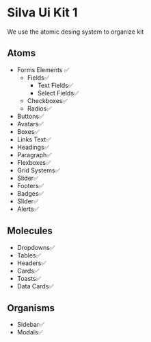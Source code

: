# Silva Ui Kit 1

We use the atomic desing system to organize kit

## Atoms

- Forms Elements ✅
  - Fields✅
    - Text Fields✅
    - Select Fields✅
  - Checkboxes✅
  - Radios✅
- Buttons✅
- Avatars✅
- Boxes✅
- Links Text✅
- Headings✅
- Paragraph✅
- Flexboxes✅
- Grid Systems✅
- Slider✅
- Footers✅
- Badges✅
- Slider✅
- Alerts✅

## Molecules

- Dropdowns✅
- Tables✅
- Headers✅
- Cards✅
- Toasts✅
- Data Cards✅

## Organisms

- Sidebar✅
- Modals✅
